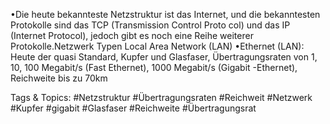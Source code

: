 •Die heute bekannteste Netzstruktur ist das Internet, und die bekanntesten Protokolle sind das TCP (Transmission Control Proto col) 
und das IP (Internet Protocol), jedoch gibt es noch eine Reihe weiterer Protokolle.Netzwerk Typen
Local Area Network (LAN)
•Ethernet (LAN): Heute der quasi Standard, Kupfer und Glasfaser, Übertragungsraten von 1, 10, 100 Megabit/s (Fast Ethernet), 1000 
Megabit/s (Gigabit -Ethernet), Reichweite bis zu 70km

   Tags & Topics:
   #Netzstruktur
   #Übertragungsraten
   #Reichweit
   #Netzwerk
   #Kupfer
   #gigabit
   #Glasfaser
   #Reichweite
   #Übertragungsrat